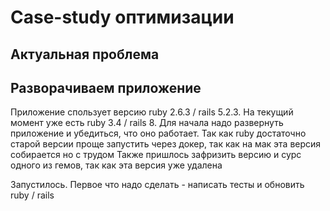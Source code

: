 # Case-study оптимизации

## Актуальная проблема

## Разворачиваем приложение

Приложение спользует версию ruby 2.6.3 / rails 5.2.3. На текущий момент уже есть ruby 3.4 / rails 8.
Для начала надо развернуть приложение и убедиться, что оно работает.
Так как ruby достаточно старой версии проще запустить через докер, так как на мак эта версия собирается но с трудом
Также пришлось зафризить версию и сурс одного из гемов, так как эта версия уже удалена

Запустилось. Первое что надо сделать - написать тесты и обновить ruby / rails


